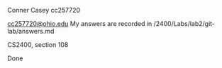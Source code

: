 Conner Casey
cc257720

cc257720@ohio.edu
My answers are recorded in /2400/Labs/lab2/git-lab/answers.md

CS2400, section 108

Done